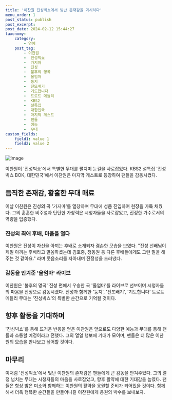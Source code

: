 ```yaml
---
title: '이찬원 진성빅쇼에서 빛난 존재감을 과시하다'
menu_order: 1
post_status: publish
post_excerpt: 
post_date: 2024-02-12 15:44:27
taxonomy:
    category:
        - 연예
    post_tag:
        - 이찬원
        -  진성빅쇼
        -  가지마
        -  진성
        -  불후의 명곡
        -  울엄마
        -  둥지
        -  진또배기
        -  기도합니다
        -  트로트 메들리
        -  KBS2
        -  설특집
        -  대한민국
        -  마지막 게스트
        -  팬들
        -  예능
        -  무대
custom_fields:
    field1: value 1
    field2: value 2
---
```


![Image](https://mimgnews.pstatic.net/image/109/2024/02/11/0005016394_001_20240211181106181.jpg?type=w540)

이찬원이 '진성빅쇼'에서 특별한 무대를 펼치며 눈길을 사로잡았다. KBS2 설특집 '진성빅쇼 BOK, 대한민국'에서 이찬원은 마지막 게스트로 등장하여 팬들을 감동시켰다. 
## 듬직한 존재감, 황홀한 무대 매료
이날 이찬원은 진성의 곡 '가지마'를 열창하며 무대에 성큼 진입하여 현장을 가득 채웠다. 그의 훈훈한 비주얼과 탄탄한 가창력은 시청자들을 사로잡았고, 진정한 가수로서의 역량을 입증했다.
### 진성의 최애 후배, 마음을 열다
이찬원은 진성이 자신을 아끼는 후배로 소개되자 겸손한 모습을 보였다. "진성 선배님이 제일 아끼는 후배라고 말씀하셨는데 김호중, 정동원 등 다른 후배들에게도 그런 말을 해주는 것 같아요." 라며 웃음소리를 자아내며 진정성을 드러냈다.
### 감동을 안겨준 '울엄마' 라이브
이찬원은 '불후의 명곡' 진성 편에서 우승한 곡 '울엄마'를 라이브로 선보이며 시청자들의 마음을 진정으로 감동시켰다. 진성과 함께한 '둥지', '진또배기', '기도합니다' 트로트 메들리 무대는 '진성빅쇼'의 특별한 순간으로 기억될 것이다.
## 향후 활동을 기대하며
'진성빅쇼'를 통해 뜨거운 반응을 얻은 이찬원은 앞으로도 다양한 예능과 무대를 통해 팬들과 소통할 예정이라고 전했다. 그의 열일 행보에 기대가 모이며, 팬들은 더 많은 이찬원의 모습을 만나보고 싶어할 것이다.
## 마무리
이처럼 '진성빅쇼'에서 빛난 이찬원의 존재감은 팬들에게 큰 감동을 안겨주었다. 그의 열정 넘치는 무대는 시청자들의 마음을 사로잡았고, 향후 활약에 대한 기대감을 높였다. 팬들은 항상 밝은 미소와 함께하는 이찬원의 활약을 응원할 준비가 되어있을 것이다. 함께해서 더욱 행복한 순간들을 만들어나갈 이찬원에게 응원의 박수를 보내보자.
